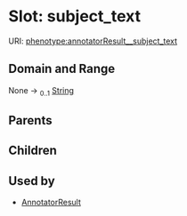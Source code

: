 
# Slot: subject_text




URI: [phenotype:annotatorResult__subject_text](http://w3id.org/ontogpt/phenotype/annotatorResult__subject_text)


## Domain and Range

None &#8594;  <sub>0..1</sub> [String](types/String.md)

## Parents


## Children


## Used by

 * [AnnotatorResult](AnnotatorResult.md)
